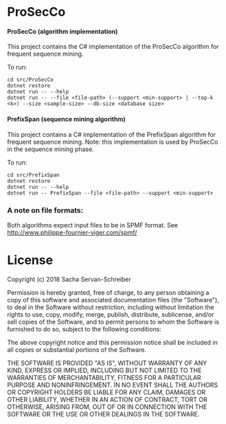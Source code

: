 # ProSecCo

#### ProSecCo (algorithm implementation)
This project contains the C# implementation of the ProSecCo algorithm for frequent sequence mining. 

To run:  
```
cd src/ProSecCo
dotnet restore
dotnet run -- --help
dotnet run -- --file <file-path> (--support <min-support> | --top-k <k>) --size <sample-size> --db-size <database size>
```
    
#### PrefixSpan (sequence mining algorithm)
This project contains a C# implementation of the PrefixSpan algorithm for frequent sequence mining. Note: this implementation is used by ProSecCo in the sequence mining phase. 

To run:  
```
cd src/PrefixSpan
dotnet restore
dotnet run -- --help
dotnet run -- PrefixSpan --file <file-path> --support <min-support>
```

### A note on file formats:
Both algorithms expect input files to be in SPMF format. See http://www.philippe-fournier-viger.com/spmf/


# License

Copyright (c) 2018 Sacha Servan-Schreiber

Permission is hereby granted, free of charge, to any person obtaining a copy
of this software and associated documentation files (the "Software"), to deal
in the Software without restriction, including without limitation the rights
to use, copy, modify, merge, publish, distribute, sublicense, and/or sell
copies of the Software, and to permit persons to whom the Software is
furnished to do so, subject to the following conditions:

The above copyright notice and this permission notice shall be included in all
copies or substantial portions of the Software.

THE SOFTWARE IS PROVIDED "AS IS", WITHOUT WARRANTY OF ANY KIND, EXPRESS OR
IMPLIED, INCLUDING BUT NOT LIMITED TO THE WARRANTIES OF MERCHANTABILITY,
FITNESS FOR A PARTICULAR PURPOSE AND NONINFRINGEMENT. IN NO EVENT SHALL THE
AUTHORS OR COPYRIGHT HOLDERS BE LIABLE FOR ANY CLAIM, DAMAGES OR OTHER
LIABILITY, WHETHER IN AN ACTION OF CONTRACT, TORT OR OTHERWISE, ARISING FROM,
OUT OF OR IN CONNECTION WITH THE SOFTWARE OR THE USE OR OTHER DEALINGS IN THE
SOFTWARE.
